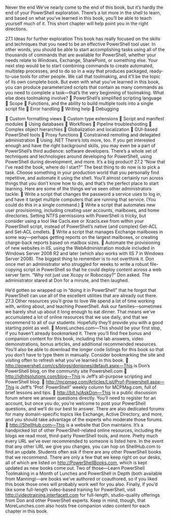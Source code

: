 Never the end
We’ve nearly come to the end of this book, but it’s hardly the end of your PowerShell exploration. There’s a lot more in the shell to learn, and based on what you’ve learned in this book, you’ll be able to teach yourself much of it. This short
chapter will help point you in the right directions.

27.1 Ideas for further exploration
This book has really focused on the skills and techniques that you need to be an
effective PowerShell tool user. In other words, you should be able to start accomplishing tasks using all of the thousands of commands that are available for PowerShell,
whether your needs relate to Windows, Exchange, SharePoint, or something else.
 Your next step would be to start combining commands to create automated,
multistep processes, and to do so in a way that produces packaged, ready-to-use
tools for other people. We call that toolmaking, and it’ll be the topic of its own complete book. But even with what you’ve learned in this book, you can produce
parameterized scripts that contain as many commands as you need to complete a
task—that’s the very beginning of toolmaking.
 What else does toolmaking involve?
 PowerShell’s simplified scripting language
 Scope
 Functions, and the ability to build multiple tools into a single script file
 Error handling
 Writing help
 Debugging

 Custom formatting views
 Custom type extensions
 Script and manifest modules
 Using databases
 Workflows
 Pipeline troubleshooting
 Complex object hierarchies
 Globalization and localization
 GUI-based PowerShell tools
 Proxy functions
 Constrained remoting and delegated administration
 Using .NET
There’s lots more, too. If you get interested enough and have the right background
skills, you may even be a part of PowerShell’s third audience: software developers.
There’s a whole set of techniques and technologies around developing for PowerShell, using PowerShell during development, and more. It’s a big product!
27.2 “Now that I’ve read the book, where do I start?”
The best thing to do now is to pick a task. Choose something in your production
world that you personally find repetitive, and automate it using the shell. You’ll almost
certainly run across things that you don’t know how to do, and that’s the perfect place
to start learning.
 Here are some of the things we’ve seen other administrators tackle:
 Write a script that changes the password a service uses to log in, and have it target multiple computers that are running that service. (You could do this in a
single command.)
 Write a script that automates new user provisioning, including creating user
accounts, mailboxes, and home directories. Setting NTFS permissions with
PowerShell is tricky, but consider using a tool like Cacls.exe or Xcacls.exe from
within your PowerShell script, instead of PowerShell’s native (and complex)
Get-ACL and Set-ACL cmdlets.
 Write a script that manages Exchange mailboxes in some way—perhaps getting
reports on the largest mailboxes, or creating charge-back reports based on mailbox sizes.
 Automate the provisioning of new websites in IIS, using the WebAdministration
module included in Windows Server 2008 R2 and later (which also works with
IIS 7 in Windows Server 2008).
The biggest thing to remember is to not overthink it. Don once met an administrator
who struggled for weeks to write a robust file-copying script in PowerShell so that he
could deploy content across a web server farm. “Why not just use Xcopy or Robocopy?” Don asked. The administrator stared at Don for a minute, and then laughed.

He’d gotten so wrapped up in “doing it in PowerShell” that he forgot that PowerShell
can use all of the excellent utilities that are already out there.
27.3 Other resources you’ll grow to love
We spend a lot of time working with, writing about, and teaching PowerShell. Ask our
families—sometimes we barely shut up about it long enough to eat dinner. That
means we’ve accumulated a lot of online resources that we use daily, and that we recommend to all of our students. Hopefully they’ll provide you with a good starting
point as well.
 MoreLunches.com—This should be your first stop, if you haven’t already bookmarked it. There you’ll find free bonus and companion content for this book,
including the lab answers, video demonstrations, bonus articles, and additional
recommended resources. You’ll also be able to download the longer code listings
for this book so that you don’t have to type them in manually. Consider bookmarking the site and visiting often to refresh what you’ve learned in this book.
 http://powershell.com/cs/blogs/donjones/default.aspx—This is Don’s PowerShell blog, on the community site Powershell.com
 http://jdhitsolutions.com/blog—This is Jeff’s all-purpose scripting and PowerShell blog.
 http://mcpmag.com/Articles/List/Prof-Powershell.aspx—This is Jeff’s “Prof.
PowerShell” weekly column for MCPMag.com, full of brief lessons and tips.
 http://bit.ly/AskDon—This is a public discussion forum where we answer questions directly. You’ll need to register for an account, but once you do, you’re
welcome to post your PowerShell questions, and we’ll do our best to answer.
There are also dedicated forums for many domain-specific topics like
Exchange, Active Directory, and more, and you should take advantage of the
experts who moderate those forums.
 http://ShellHub.com—This is a website that Don maintains. It’s a handpicked
list of other PowerShell-related online resources, including the blogs we read
most, third-party PowerShell tools, and more. Pretty much every URL we’ve ever
recommended to someone is listed here. In the event that any other URL we
give you changes, you can hop on ShellHub.com to find an update.
Students often ask if there are any other PowerShell books that we recommend. There
are only a few that we keep right on our desks, all of which are listed on http://PowerShellBooks.com, which is kept updated as new books come out. Two of those—Learn
PowerShell Toolmaking in a Month of Lunches and PowerShell in Depth (both available from
Manning)—are books we’ve authored or coauthored, so if you liked this book those
ones will probably work well for you also.
 Finally, if you’d like some full-length video-based training for PowerShell, visit
http://videotraining.interfacett.com for full-length, studio-quality offerings from Don
and other PowerShell experts. Keep in mind, though, that MoreLunches.com also
hosts free companion video content for each chapter in this book.
